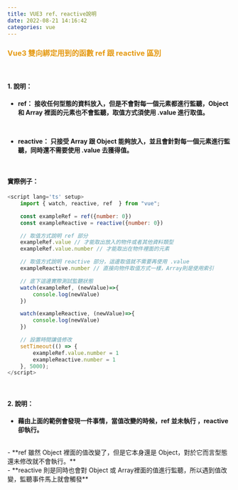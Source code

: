 ```yaml
---
title: VUE3 ref、reactive說明 
date: 2022-08-21 14:16:42
categories: vue
---
```


### <font color='e59911'>Vue3 雙向綁定用到的函數 ref 跟 reactive 區別</font>

<br>

#### 1. 說明：
-  **ref： 接收任何型態的資料放入，但是不會對每一個元素都進行監聽，Object 和 Array 裡面的元素也不會監聽，取值方式須使用 .value 進行取值。**

<br>

- **reactive： 只接受 Array 跟 Object 能夠放入，並且會針對每一個元素進行監聽，同時還不需要使用 .value 去獲得值。**

<br>

#### 實際例子：

```js
<script lang='ts' setup>
	import { watch, reactive, ref  } from "vue";

	const exampleRef = ref({number: 0})
	const exampleReactive = reactive({number: 0})

	// 取值方式說明 ref 部分
	exampleRef.value // 才能取出放入的物件或者其他資料類型
	exampleRef.value.number // 才能取出在物件裡面的元素

	// 取值方式說明 reactive 部分，這邊取值就不需要再使用 .value
	exampleReactive.number // 直接向物件取值方式一樣，Array則是使用索引

	// 底下這邊實際測試監聽狀態
	watch(exampleRef, (newValue)=>{
		console.log(newValue)
	})

	watch(exampleReactive, (newValue)=>{
		console.log(newValue)
	})

	// 設置時間讓值修改
	setTimeout(() => {
		exampleRef.value.number = 1
		exampleReactive.number = 1
	}, 5000);
</script>
```

<br>

#### 2. 說明：
- **藉由上面的範例會發現一件事情，當值改變的時候，ref 並未執行 ，reactive 卻執行。**
<br>
- **ref 雖然 Object 裡面的值改變了，但是它本身還是 Object，對於它而言型態還未修改就不會執行。**
<br>
- **reactive 則是同時也會對 Object 或 Array裡面的值進行監聽，所以遇到值改變，監聽事件馬上就會觸發**

